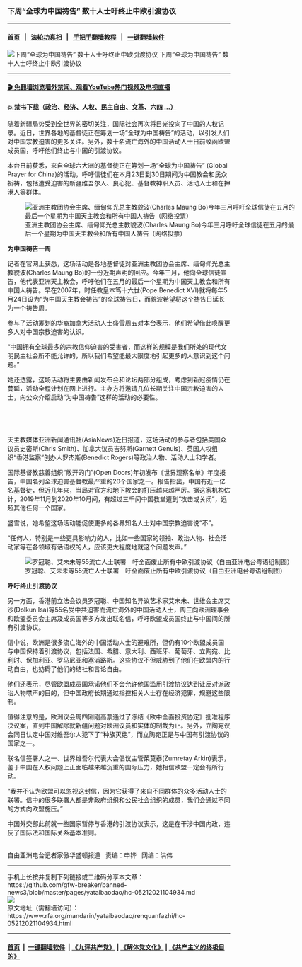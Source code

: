 ### 下周“全球为中国祷告”   数十人士吁终止中欧引渡协议
------------------------

#### [首页](https://github.com/gfw-breaker/banned-news3/blob/master/README.md) &nbsp;&nbsp;|&nbsp;&nbsp; [法轮功真相](https://github.com/begood0513/basic/blob/master/README.md)  &nbsp;&nbsp;|&nbsp;&nbsp; [手把手翻墙教程](https://github.com/gfw-breaker/guides/wiki)  &nbsp;&nbsp;|&nbsp;&nbsp; [一键翻墙软件](https://github.com/gfw-breaker/nogfw/blob/master/README.md)  



<div id="headerimg">
 <img alt="下周“全球为中国祷告”   数十人士吁终止中欧引渡协议" src="https://www.rfa.org/mandarin/yataibaodao/renquanfazhi/hc-05212021104934.html/@@images/3e4fb75d-eafc-4de5-98fb-856231cde29a.jpeg" title="下周“全球为中国祷告”   数十人士吁终止中欧引渡协议"/>
 <span class="lead_image_caption">
  下周“全球为中国祷告”   数十人士吁终止中欧引渡协议
 </span>
 <!-- zoomattribute -->
</div>

<hr/>


#### [ 🎬  免翻墙浏览墙外禁闻、观看YouTube热门视频及电视直播](https://github.com/gfw-breaker/HelloWorld)

#### [ 💥  禁书下载（政治、经济、人权、民主自由、文革、六四 ...）](https://github.com/gfw-breaker/books/blob/master/README.md)

<div id="storytext">
 <p>
 </p>
 <p>
  随着新疆局势受到全世界的密切关注，国际社会再次将目光投向了中国的人权记录。近日，世界各地的基督徒正在筹划一场“全球为中国祷告”的活动，以引发人们对中国宗教迫害的更多关注。另外，数十名流亡海外的中国活动人士日前致函欧盟成员国，呼吁他们终止与中国的引渡协议。
 </p>
 <p>
  本台日前获悉，来自全球六大洲的基督徒正在筹划一场“全球为中国祷告” (Global Prayer for China)的活动，呼吁信徒们在本月23日到30日期间为中国教会和民众祈祷，包括遭受迫害的新疆维吾尔人、良心犯、基督教神职人员、活动人士和在押港人等群体。
 </p>
 <p>
  <figure class="image-richtext image-inline captioned" style="width:620px;">
   <img alt="亚洲主教团协会主席、缅甸仰光总主教貌波(Charles Maung Bo)今年三月呼吁全球信徒在五月的最后一个星期为中国天主教会和所有中国人祷告（网络投票）" src="https://www.rfa.org/mandarin/yataibaodao/renquanfazhi/hc-05212021104934.html/hc0521a.jpg/@@images/b0ec44a3-86aa-4cf9-b72b-4d38177be1c7.png" title="hc0521a.jpg"/>
   <figcaption class="image-caption">
    亚洲主教团协会主席、缅甸仰光总主教貌波(Charles Maung Bo)今年三月呼吁全球信徒在五月的最后一个星期为中国天主教会和所有中国人祷告（网络投票）
   </figcaption>
   <small>
   </small>
  </figure>
 </p>
 <p>
  <strong>
   为中国祷告一周
  </strong>
 </p>
 <p>
  记者在官网上获悉，这场活动是各地基督徒对亚洲主教团协会主席、缅甸仰光总主教貌波(Charles Maung Bo)的一份近期声明的回应。今年三月，他向全球信徒宣告，他代表亚洲天主教会，呼吁他们在五月的最后一个星期为中国天主教会和所有中国人祷告。早在2007年，时任教皇本笃十六世(Pope Benedict XVI)就将每年5月24日设为“为中国天主教会祷告”的全球祷告日，而貌波希望将这个祷告日延长为一个祷告周。
 </p>
 <p>
  参与了活动筹划的华裔加拿大活动人士盛雪周五对本台表示，他们希望借此唤醒更多人对中国宗教迫害的认识。
 </p>
 <p>
  “中国拥有全球最多的宗教信仰迫害的受害者，而这样的规模是我们所处的现代文明民主社会所不能允许的，所以我们希望能最大限度地引起更多的人意识到这个问题。”
 </p>
 <p>
  她还透露，这场活动将主要由新闻发布会和论坛两部分组成，考虑到新冠疫情仍在蔓延，活动全程计划在网上进行。主办方将邀请几位长期关注中国宗教迫害的人士，向公众介绍启动“为中国祷告”这样的活动的必要性。
 </p>
 <p>
  <br/>
 </p>
 <p>
  <br/>
 </p>
 <p>
  天主教媒体亚洲新闻通讯社(AsiaNews)近日报道，这场活动的参与者包括美国众议员史密斯(Chris Smith)、加拿大议员吉努斯(Garnett Genuis)、英国人权组织“香港监察”创办人罗杰斯(Benedict Rogers)等政治人物、活动人士和学者。
 </p>
 <p>
  国际基督教慈善组织“敞开的门”(Open Doors)年初发布《世界观察名单》年度报告，中国名列全球迫害基督教最严重的20个国家之一。报告指出，中国有近一亿名基督徒，但近几年来，当局对官方和地下教会的打压越来越严厉。据这家机构估计，2019年11月到2020年10月间，有超过三千间中国教堂遭到“攻击或关闭”，远超其他任何一个国家。
 </p>
 <p>
  盛雪说，她希望这场活动能促使更多的各界知名人士对中国宗教迫害说“不”。
 </p>
 <p>
  “任何人，特别是一些更具影响力的人，比如一些国家的领袖、政治人物、社会活动家等在各领域有话语权的人，应该更大程度地就这个问题发声。”
 </p>
 <p>
  <figure class="image-richtext image-inline captioned" style="width:620px;">
   <img alt="罗冠聪、艾未未等55流亡人士联署　吁全面废止所有中欧引渡协议（自由亚洲电台粤语组制图）" src="https://www.rfa.org/mandarin/yataibaodao/renquanfazhi/hc-05212021104934.html/hc0521.jpg/@@images/b8f0e79e-65e6-4ad1-8a62-4b877f36728e.jpeg" title="hc0521.jpg"/>
   <figcaption class="image-caption">
    罗冠聪、艾未未等55流亡人士联署　吁全面废止所有中欧引渡协议（自由亚洲电台粤语组制图）
   </figcaption>
   <small>
   </small>
  </figure>
 </p>
 <p>
  <strong>
   呼吁终止引渡协议
  </strong>
 </p>
 <p>
  另一方面，香港前立法会议员罗冠聪、中国知名异议艺术家艾未未、世维会主席艾沙(Dolkun Isa)等55名受中共迫害而流亡海外的中国活动人士，周三向欧洲理事会和欧盟委员会主席及成员国等多方发出联名信，呼吁欧盟成员国终止与中国间的所有引渡协议。
 </p>
 <p>
  信中说，欧洲是很多流亡海外的中国活动人士的避难所，但仍有10个欧盟成员国与中国保持着引渡协议，包括法国、希腊、意大利、西班牙、葡萄牙、立陶宛、比利时、保加利亚、罗马尼亚和塞浦路斯。这些协议不但威胁到了他们在欧盟内的行动自由，也妨碍了他们的结社和言论自由。
 </p>
 <p>
  他们还表示，尽管欧盟成员国承诺他们不会允许他国滥用引渡协议达到让反对派政治人物噤声的目的，但中国政府长期通过指控相关人士存在经济犯罪，规避这些限制。
 </p>
 <p>
  值得注意的是，欧洲议会周四刚刚高票通过了冻结《欧中全面投资协定》批准程序决议案，直到中国解除就新疆问题对欧洲议员和实体的制裁为止。另外，立陶宛议会同日认定中国对维吾尔人犯下了“种族灭绝”，而立陶宛正是与中国有引渡协议的国家之一。
 </p>
 <p>
  联名信签署人之一、世界维吾尔代表大会倡议主管茱莫泰(Zumretay Arkin)表示，鉴于中国在人权问题上正面临越来越沉重的国际压力，她相信欧盟一定会有所行动。
 </p>
 <p>
  “我并不认为欧盟可以忽视这封信，因为它获得了来自不同群体的众多活动人士的联署。信中的很多联署人都是非政府组织和公民社会组织的成员，我们会通过不同的方式向欧盟施压。”
 </p>
 <p>
  中国外交部此前就一些国家暂停与香港的引渡协议表示，这是在干涉中国内政，违反了国际法和国际关系基本准则。
 </p>
 <p>
  <br/>
  自由亚洲电台记者家傲华盛顿报道   责编：申铧   网编：洪伟
 </p>
</div>

<hr/>
手机上长按并复制下列链接或二维码分享本文章：<br/>
https://github.com/gfw-breaker/banned-news3/blob/master/pages/yataibaodao/hc-05212021104934.md <br/>
<a href='https://github.com/gfw-breaker/banned-news3/blob/master/pages/yataibaodao/hc-05212021104934.md'><img src='https://github.com/gfw-breaker/banned-news3/blob/master/pages/yataibaodao/hc-05212021104934.md.png'/></a> <br/>
原文地址（需翻墙访问）：https://www.rfa.org/mandarin/yataibaodao/renquanfazhi/hc-05212021104934.html


------------------------
#### [首页](https://github.com/gfw-breaker/banned-news3/blob/master/README.md) &nbsp;|&nbsp; [一键翻墙软件](https://github.com/gfw-breaker/nogfw/blob/master/README.md) &nbsp;| [《九评共产党》](https://github.com/gfw-breaker/9ping.md/blob/master/README.md#九评之一评共产党是什么) | [《解体党文化》](https://github.com/gfw-breaker/jtdwh.md/blob/master/README.md) | [《共产主义的终极目的》](https://github.com/gfw-breaker/gczydzjmd.md/blob/master/README.md)


<img src='http://gfw-breaker.win/banned-news3/pages/yataibaodao/hc-05212021104934.md' width='0px' height='0px'/>